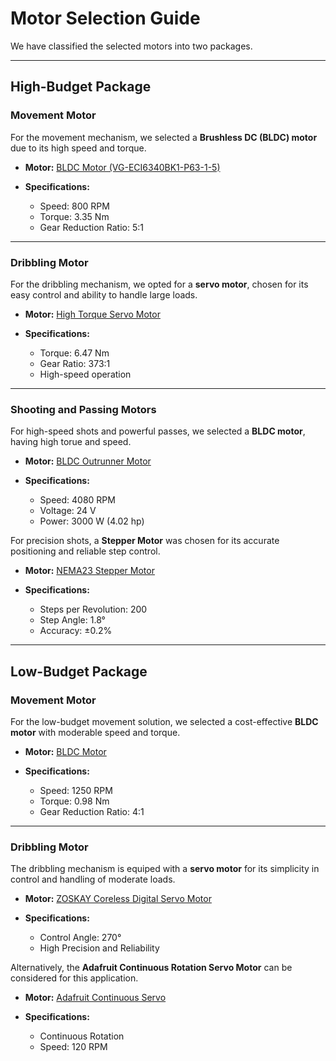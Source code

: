 # Motor Selection Guide

We have classified the selected motors into two packages.

---

## **High-Budget Package**

### **Movement Motor**
For the movement mechanism, we selected a **Brushless DC (BLDC) motor** due to its high speed and torque.

- **Motor:** [BLDC Motor (VG-ECI6340BK1-P63-1-5)](https://www.digikey.com/en/products/detail/ebm-papst-inc/VG-ECI6340BK1-P63-1-5/9598038)
  
- **Specifications:**
  - Speed: 800 RPM
  - Torque: 3.35 Nm
  - Gear Reduction Ratio: 5:1

---

### **Dribbling Motor**
For the dribbling mechanism, we opted for a **servo motor**, chosen for its easy control and ability to handle large loads.

- **Motor:** [High Torque Servo Motor](https://www.amazon.com/dp/B0CKNHKJ93)
  
- **Specifications:**
  - Torque: 6.47 Nm
  - Gear Ratio: 373:1
  - High-speed operation
  
---

### **Shooting and Passing Motors**
For high-speed shots and powerful passes, we selected a **BLDC motor**, having high torue and speed.

- **Motor:** [BLDC Outrunner Motor](https://www.amazon.com/Alomejor-Brushless-Skateboard-Outrunner-Quadcopter/dp/B07QDJSYKV)
  
- **Specifications:**
  - Speed: 4080 RPM
  - Voltage: 24 V
  - Power: 3000 W (4.02 hp)
  
For precision shots, a **Stepper Motor** was chosen for its accurate positioning and reliable step control.

- **Motor:** [NEMA23 Stepper Motor](https://www.digikey.com/en/products/detail/cui-devices/NEMA23-31-01SD-AMT112S/9477647)
  
- **Specifications:**
  - Steps per Revolution: 200
  - Step Angle: 1.8°
  - Accuracy: ±0.2%


---

## **Low-Budget Package**

### **Movement Motor**
For the low-budget movement solution, we selected a cost-effective **BLDC motor** with moderable speed and torque.

- **Motor:** [BLDC Motor](https://www.alibaba.com/product-detail/60mm-12v-24v-100w-200w_1600054303894.html)
  
- **Specifications:**
  - Speed: 1250 RPM
  - Torque: 0.98 Nm
  - Gear Reduction Ratio: 4:1


---

### **Dribbling Motor**
The dribbling mechanism is equiped with a **servo motor** for its simplicity in control and handling of moderate loads.

- **Motor:** [ZOSKAY Coreless Digital Servo Motor](https://www.amazon.com/ZOSKAY-Coreless-Digital-Stainless-arduino/dp/B07S9XZYN2)
  
- **Specifications:**
  - Control Angle: 270°
  - High Precision and Reliability

Alternatively, the **Adafruit Continuous Rotation Servo Motor** can be considered for this application.

- **Motor:** [Adafruit Continuous Servo](https://www.digikey.com/en/products/detail/adafruit-industries-llc/3614/7717299)
  
- **Specifications:**
  - Continuous Rotation
  - Speed: 120 RPM
